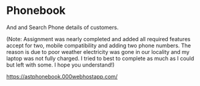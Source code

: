 # Phonebook
And and Search Phone details of customers.

(Note: Assignment was nearly completed and added all required features accept for two, mobile compatibility and adding two phone numbers.
The reason is due to poor weather electricity was gone in our locality and my laptop was not fully charged. I tried to best to complete as much as I could but left with some.
I hope you understand!)


https://astphonebook.000webhostapp.com/
